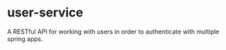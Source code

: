 # user-service
A RESTful API for working with users in order to authenticate with multiple spring apps.
